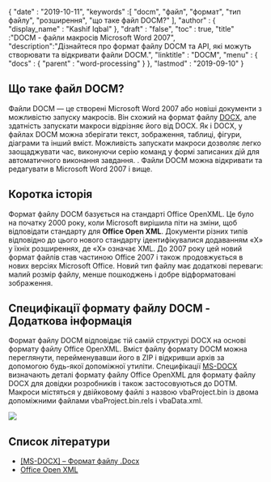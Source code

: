 {
  "date" : "2019-10-11",
  "keywords" :[ "docm", "файл", "формат", "тип файлу", "розширення", "що таке файл DOCM?" ],
  "author" : {
    "display_name" : "Kashif Iqbal"
},
  "draft" : "false",
  "toc" : true,
  "title" :"DOCM - файли макросів Microsoft Word 2007",
  "description":"Дізнайтеся про формат файлу DOCM та API, які можуть створювати та відкривати файли DOCM.",
  "linktitle" : "DOCM",
  "menu" : {
    "docs" : {
      "parent" : "word-processing"
}
},
  "lastmod" : "2019-09-10"
}

## Що таке файл DOCM?

Файли DOCM — це створені Microsoft Word 2007 або новіші документи з можливістю запуску макросів. Він схожий на формат файлу [DOCX](/word-processing/docx/), але здатність запускати макроси відрізняє його від DOCX. Як і DOCX, у файлах DOCM можна зберігати текст, зображення, таблиці, фігури, діаграми та інший вміст. Можливість запускати макроси дозволяє легко заощаджувати час, виконуючи серію команд у формі записаних дій для автоматичного виконання завдання. . Файли DOCM можна відкривати та редагувати в Microsoft Word 2007 і вище.

## Коротка історія

Формат файлу DOCM базується на стандарті Office OpenXML. Це було на початку 2000 року, коли Microsoft вирішила піти на зміни, щоб відповідати стандарту для **Office Open XML**. Документи різних типів відповідно до цього нового стандарту ідентифікувалися додаванням «X» у їхніх розширеннях, де «X» означає XML. До 2007 року цей новий формат файлів став частиною Office 2007 і також продовжується в нових версіях Microsoft Office. Новий тип файлу має додаткові переваги: малий розмір файлу, менше пошкоджень і добре відформатовані зображення.

## Специфікації формату файлу DOCM - Додаткова інформація

Формат файлу DOCM відповідає тій самій структурі DOCX на основі формату файлу Office OpenXML. Вміст файлу формату DOCM можна переглянути, перейменувавши його в ZIP і відкривши архів за допомогою будь-якої допоміжної утиліти. Специфікації [MS-DOCX](https://msdn.microsoft.com/en-us/library/dd773189(v#office.12).aspx) визначають деталі формату файлу Office OpenXML для формату файлу DOCX для довідки розробників і також застосовуються до DOTM. Макроси містяться у двійковому файлі з назвою vbaProject.bin із двома допоміжними файлами vbaProject.bin.rels і vbaData.xml.

![](https://social.technet.microsoft.com/Forums/getfile/331363)

## Список літератури

* [[MS-DOCX] – Формат файлу .Docx](https://msdn.microsoft.com/en-us/library/dd773189(v#office.12).aspx)
* [Office Open XML](http://officeopenxml.com/)

